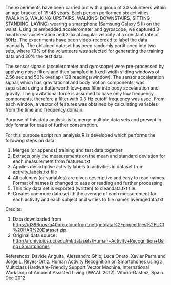The experiments have been carried out with a group of 30 volunteers within an age bracket of 19-48 years. Each person performed six activities (WALKING, WALKING_UPSTAIRS, WALKING_DOWNSTAIRS, SITTING, STANDING, LAYING) wearing a smartphone (Samsung Galaxy S II) on the waist. Using its embedded accelerometer and gyroscope, we captured 3-axial linear acceleration and 3-axial angular velocity at a constant rate of 50Hz. The experiments have been video-recorded to label the data manually. The obtained dataset has been randomly partitioned into two sets, where 70% of the volunteers was selected for generating the training data and 30% the test data. 

The sensor signals (accelerometer and gyroscope) were pre-processed by applying noise filters and then sampled in fixed-width sliding windows of 2.56 sec and 50% overlap (128 readings/window). The sensor acceleration signal, which has gravitational and body motion components, was separated using a Butterworth low-pass filter into body acceleration and gravity. The gravitational force is assumed to have only low frequency components, therefore a filter with 0.3 Hz cutoff frequency was used. From each window, a vector of features was obtained by calculating variables from the time and frequency domain. 

Purpose of this data analysis is to merge multiple data sets and present in tidy format for ease of further consumption.

For this purpose script run_analysis.R is developed which performs the following steps on data:
1. Merges (or appends) training and test data together 
2. Extracts only the measurements on the mean and standard deviation for each measurement from features.txt
3. Applies descrtiptive activity labels to activities in dataset from activity_labels.txt file
4. All columns (or variables) are given descriptive and easy to read names. Format of names is changed to ease or reading and further processing.
5. This tidy data set is exported (written) to cleandata.txt file.
6. Creates one more data set ith the average of each measurement for each activity and each subject and wrties to file names averagedata.txt

Credits:
1. Data downloaded from https://d396qusza40orc.cloudfront.net/getdata%2Fprojectfiles%2FUCI%20HAR%20Dataset.zip. 
2. Original data source: http://archive.ics.uci.edu/ml/datasets/Human+Activity+Recognition+Using+Smartphones 

References: Davide Anguita, Alessandro Ghio, Luca Oneto, Xavier Parra and Jorge L. Reyes-Ortiz. Human Activity Recognition on Smartphones using a Multiclass Hardware-Friendly Support Vector Machine. International Workshop of Ambient Assisted Living (IWAAL 2012). Vitoria-Gasteiz, Spain. Dec 2012